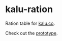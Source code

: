 # kalu-ration

Ration table for [kalu.co](https://en.kalu.co/rations).

Check out the [prototype](https://hotdoy.github.io/kalu-ration/).
